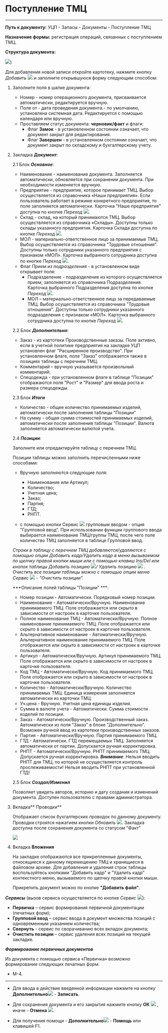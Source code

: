 ﻿#  Поступление ТМЦ
_ _ _ _ _

**Путь к документу:** УЦП - Запасы - Документы - Поступление ТМЦ

**Назначение формы:**  регистрация операций, связанных с поступлением ТМЦ.

**Структура документа:**

![](topic:.УЦП.AddFiles.Screenshot_2500.jpg))

Для добавления новой записи откройте картотеку, нажмите кнопку *Добавить* ![](topic:Com.AddFiles.Buttons.Btn_Add.png) и заполните открывшуюся форму следующим способом:

1. Заполните поля в шапке документа:
    * Номер - номер операционного документа, присваивается автоматически, редактируется вручную.
    * Поле от - дата проведения документа.- по умолчанию, установлена системная дата. Редактируется с помощью календаря или вручную.
    * Проставляем статус документа: **черновик/факт** и флаги:
        * Флаг **Замок** - в установленном состоянии означает, что документ закрыт для редактирования. 
        * Флаг **Завершен** - в установленном состоянии означает, что документ закрыт по складскому и бухгалтерскому учету. 

2. Закладка **Документ**: 

    2.1 Блок ***Основное***:

    * Наименование - наименование документа. Заполняется автоматически, обновляется при сохранении документа. При необходимости изменяется вручную.
    * Предприятие - предприятие, которое принимает ТМЦ. Выбор осуществляется из справочника «Наши предприятия». Если пользователь работает в режиме конкретного предприятия,
    то поле заполняется автоматически. Карточка "Наше предприятие" доступна по кнопке *Переход* ![](topic:Com.AddFiles.Buttons.Btn_go.png).
    * Склад - склад, на который принимаются ТМЦ. Выбор осуществляется из справочника «Склады». Доступны только склады указанного предприятия. Карточка Склада доступна
    по кнопке *Переход* ![](topic:Com.AddFiles.Buttons.Btn_go.png).
    * МОЛ - материально-ответственное лицо за принимаемые ТМЦ. Выбор осуществляется из справочника "Трудовые отношения". Доступны только сотрудники указанного предприятия с признаком «МОЛ».
    Карточка выбранного сотрудника доступна по кнопке *Переход* ![](topic:Com.AddFiles.Buttons.Btn_go.png).
    * Флаг *Прием из подразделения* - в установленном виде открывает поля:
        * Подразделение - подразделение из которого осуществляется прием, заполняется из справочника Подразделения.  Карточка выбранного Подразделения доступна
        по кнопке *Переход* ![](topic:Com.AddFiles.Buttons.Btn_go.png).
        * МОЛ – материально-ответственное лицо за передаваемые ТМЦ. Выбор осуществляется из справочника "Трудовые отношения". Доступны только сотрудники указанного подразделения
        с признаком «МОЛ». Карточка выбранного сотрудника доступна по кнопке *Переход* ![](topic:Com.AddFiles.Buttons.Btn_go.png).

    2.2 Блок ***Дополнительно***:

    <!---Установите необходимые флаги и заполните поля блока:
    * Флаг "*Передан в бухгалтерию*" в установленном состоянии означает, что по документу сформированы проводки в модуле "УиФ". Устанавливается автоматически при передаче. При необходимости устанавливается или снимается вручную;
    * Флаг "*Передавать в бухгалтерию*" в установленном состоянии означает, что документ готов для передачи в "УиФ" с целью формирования проводок по Бухучету. Устанавливается автоматически при создании документа. Снимается автоматически при передаче документа в УиФ. При необходимости устанавливается или снимается вручную;
    --->
    * Заказ - из картотеки Производственные заказы. Поле активно, если в учетной политике предприятия на закладке УЦП установлен флаг "Расширенное производство". При установленном флаге,
    поле "Заказ" отображается также в позициях таблицы с перечнем ТМЦ.
    * Комментарий – вручную указывается произвольный комментарий;
    * Спецодежда - при установленном флаге в таблице "Позиции" отображаются поля "Рост" и "Размер" для ввода роста и размера спецодежды.

    2.3 Блок ***Итоги***

    * Количество - общее количество принимаемых изделий, автоматически после заполнения таблицы "Позиции"
    * На сумму - общая сумма стоимостей принимаемых изделий, автоматически после заполнения таблицы "Позиции". Валюта заполняется автоматически валютой учета.

    2.4 ***Позиции***:

    Заполните или отредактируйте таблицу с перечнем ТМЦ. 

    Позиции таблицы можно заполнить перечисленными ниже способами:
    * Вручную заполняются следующие поля:
        * Наименование или Артикул;
        * Количество;
        * Учетная цена;
        * Заказ;
        * Партия;
        * ГТД;
        * РНПТ.

    * с помощью кнопки Сервис ![](topic:Com.AddFiles.Buttons.Btn_Services.png) групповым вводом - опция "Групповой ввод". При использовании функции группового ввода
    выбирается наименование ТМЦ/группы ТМЦ, после чего поле количество ТМЦ заполняется в таблице Групповой ввод.

    *Строки в таблицу с перечнем ТМЦ добавляются/удаляются с помощью опции Добавить кадр/Удалить кадр в меню вызываемом по щелчку правой кнопки мыши или с помощью клавиш Ins/Del
    или кнопок таблицы Добавить позицию ![](topic:Com.AddFiles.Buttons.Btn_Addtab.png)/ Удалить позицию ![](topic:Com.AddFiles.Buttons.Btn_Del_tab.png) . Очистить  все позиции таблицы
    можно с помощью опции меню  Сервис ![](topic:Com.AddFiles.Buttons.Btn_Services.png) - "Очистить позиции".*

    ***Описание полей таблицы "Позиции" ***:
    * Номер позиции - Автоматически. Порядковый номер позиции.
    * Наименование - Автоматически/Вручную. Наименование принимаемого ТМЦ. Поле отображается или скрыто в зависимости от настроек в карточке пользователя.
    * Полное наименование ТМЦ -  Автоматически/Вручную. Полное наименование принимаемого ТМЦ. Поле отображается или скрыто в зависимости от настроек в карточке пользователя.
    * Альтернативное наименование - Автоматически/Вручную. Альтернативное наименование принимаемого ТМЦ. Поле отображается или скрыто в зависимости от настроек в карточке пользователя.
    * Артикул -  Автоматически/Вручную. Артикул принимаемого ТМЦ. Поле отображается или скрыто в зависимости от настроек в карточке пользователя.
    * Код ТМЦ - Автоматически/Вручную. Код принимаемого ТМЦ. Поле отображается или скрыто в зависимости от настроек в карточке пользователя.
    * Количество - Автоматически/Вручную. Количество принимаемых ТМЦ. Единица измерения заполняется автоматически из карточки ТМЦ.
    * Уч.цена - Вручную. Учетная цена единицы изделия.
    * Сумма в валюте учета - Автоматически. Сумма стоимости изделий по позиции.
    * Заказ - Автоматически/Вручную. Производственный заказ. Автоматически из поля "Заказ" в блоке "Дополнительно". Возможен ручной ввод из картотеки производственных заказов.
    * Партия - Автоматически/Вручную. Партия принимаемого ТМЦ.
    * ГТД - Автоматически. ГТД перемещаемых ТМЦ. Заполняется автоматически от партии. Допускается ручная корректировка.
    * РНПТ - Автоматически/Вручную. РНПТ принимаемого ТМЦ. Допускается ручная корректировка. ***Внимание***: Нельзя вводить РНПТ для ТМЦ, по которой не осуществляется контроль прослеживаемости!
    Нельзя вводить РНПТ при установленной ГТД!

    2.5 Блок ***Создал/Изменил***

    Позволяет увидеть авторов, историю и дату создания и изменений документа. Доступен пользователю с правами администратора.

3. Вкладка** Проводки**

    Отображает список бухгалтерских проводок по данному документу. Проводки строятся нажатием кнопки *Обновить* ![](topic:Com.AddFiles.Buttons.Btn_Refresh.png). Закладка доступна после сохранения
    документа со статусом "Факт"

    ![](topic:.УЦП.AddFiles.Screenshot_2501.jpg)

4. Вкладка **Вложения**

    На закладке отображаются все прикрепленные документы, относящиеся к данному перемещению ТМЦ и хранящиеся в файловом архиве. Для добавления и удаления строк таблицы
    воспользуйтесь кнопками "Добавить кадр" и "Удалить кадр" контекстного меню, вызываемого по щелчку правой кнопки мыши.

    Прикрепить документ можно по кнопке **"Добавить файл"**.

***Сервисы*** (вызов сервиса осуществляется по кнопке *Сервис* ![](topic:Com.AddFiles.Buttons.Btn_Services.png)):

   * **Первичка** – сервис формирования первичной документации (печатных форм);
   * **Групповой ввод** – сервис ввода в документ множества позиций с одновременным указанием количества;
   * **Свернуть** - сервис по сворачиванию всех вкладок документа;
   * **Очистить позиции** – сервис удаления всех позиций на текущей закладке.

***Формирование первичных документов***

Из документа с помощью сервиса «Первичка» возможно формирование следующих печатных форм:
* М-4.

_______________

* Для ввода в действие введенной информации нажмите на кнопку **Дополнительно**![](topic:Com.AddFiles.Buttons.Btn_OK.png) - **Записать**.

* Для сохранения документа и его закрытия нажмите кнопку **ОК** ![](topic:Com.AddFiles.Buttons.Btn_Ok_grey.png) , иначе - **Отмена** ![](topic:Com.AddFiles.Buttons.BtnCloseCancel.png).

* Для получения помощи - **Дополнительно**![](topic:Com.AddFiles.Buttons.Btn_OK.png) - **Помощь** или клавишей F1.















